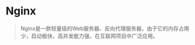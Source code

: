 <!-- title: -->
<!-- created: 2021-04-15 23:00:00 -->
<!-- updated:  -->
<!-- categories:   -->
<!-- tags: reverse proxy， ingress controller, load balance -->

# Nginx

> Nginx是一款轻量级的Web服务器、反向代理服务器，由于它的内存占用少，启动极快，高并发能力强，在互联网项目中广泛应用。



<!-- more -->